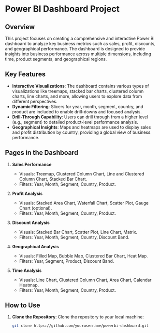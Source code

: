 # Power BI Dashboard Project

## Overview

This project focuses on creating a comprehensive and interactive Power BI dashboard to analyze key business metrics such as sales, profit, discounts, and geographical performance. The dashboard is designed to provide insights into business performance across multiple dimensions, including time, product segments, and geographical regions.

## Key Features

- **Interactive Visualizations**: The dashboard contains various types of visualizations like treemaps, stacked bar charts, clustered column charts, line charts, and more, allowing users to explore data from different perspectives.
- **Dynamic Filtering**: Slicers for year, month, segment, country, and product are included to enable drill-downs and focused analysis.
- **Drill-Through Capability**: Users can drill through from a higher level (e.g., segment) to detailed product-level performance analysis.
- **Geographical Insights**: Maps and heatmaps are used to display sales and profit distribution by country, providing a global view of business performance.

## Pages in the Dashboard

1. **Sales Performance**
   - Visuals: Treemap, Clustered Column Chart, Line and Clustered Column Chart, Stacked Bar Chart.
   - Filters: Year, Month, Segment, Country, Product.

2. **Profit Analysis**
   - Visuals: Stacked Area Chart, Waterfall Chart, Scatter Plot, Gauge Chart (optional).
   - Filters: Year, Month, Segment, Country, Product.

3. **Discount Analysis**
   - Visuals: Stacked Bar Chart, Scatter Plot, Line Chart, Matrix.
   - Filters: Year, Month, Segment, Country, Discount Band.

4. **Geographical Analysis**
   - Visuals: Filled Map, Bubble Map, Clustered Bar Chart, Heat Map.
   - Filters: Year, Segment, Product, Discount Band.

5. **Time Analysis**
   - Visuals: Line Chart, Clustered Column Chart, Area Chart, Calendar Heatmap.
   - Filters: Year, Month, Segment, Country, Product.

## How to Use

1. **Clone the Repository**: Clone the repository to your local machine:
   ```bash
   git clone https://github.com/yourusername/powerbi-dashboard.git
